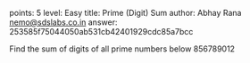 points: 5
level: Easy
title: Prime (Digit) Sum
author: Abhay Rana <nemo@sdslabs.co.in>
answer: 253585f75044050ab531cb42401929cdc85a7bcc

Find the sum of digits of all prime numbers below 856789012
